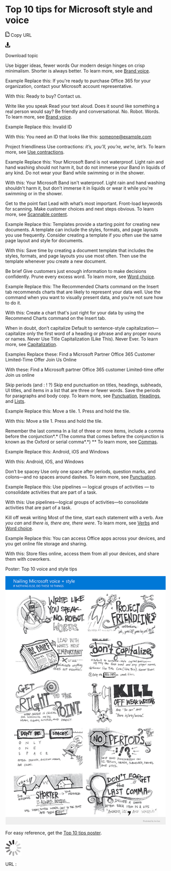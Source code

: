 ﻿# Top 10 tips for Microsoft style and voice

![Copy URL](media/top-10-tips-style-voice/Copy.png)
Copy URL

![Download](media/top-10-tips-style-voice/Download.png)

Download topic

Use bigger ideas, fewer words
Our modern design hinges on crisp minimalism. Shorter is always better. To learn more, see [Brand voice](https://worldready.cloudapp.net/Styleguide/Read?id=2700&topicid=28361).

Example
Replace this: If you're ready to purchase Office 365 for your organization, contact your Microsoft account representative.

With this: Ready to buy? Contact us.

Write like you speak
Read
your text aloud. Does it sound like something a real person would
say? Be friendly and conversational. No. Robot. Words. To
learn more, see [Brand voice](https://worldready.cloudapp.net/Styleguide/Read?id=2700&topicid=28361).

Example
Replace this: Invalid ID

With this: You need an ID that looks like this: <someone@example.com>

Project friendliness
Use contractions: *it’s, you’ll, you’re, we’re, let’s.* To learn more, see [Use contractions](https://worldready.cloudapp.net/Styleguide/Read?id=2700&topicid=36389).

Example
Replace this: Your
Microsoft Band is not waterproof. Light rain and hand washing should
not harm it, but do not immerse your Band in liquids of any kind. Do not
wear your Band while swimming or in the shower. 

With this: Your
Microsoft Band isn't waterproof. Light rain and hand washing shouldn't
harm it, but don't immerse it in liquids or wear it while you're
swimming or in the shower.

Get to the point fast
Lead
with what’s most important. Front-load keywords for scanning. Make
customer choices and next steps obvious. To learn more, see [Scannable content](https://worldready.cloudapp.net/Styleguide/Read?id=2700&topicid=36380).

Example
Replace this: Templates
provide a starting point for creating new documents. A template can
include the styles, formats, and page layouts you use frequently.
Consider creating a template if you often use the same page layout and
style for documents.

With this: Save
time by creating a document template that includes the styles, formats,
and page layouts you use most often. Then use the template whenever you
create a new document.

Be brief
Give customers just enough information to make decisions confidently. Prune every excess word. To learn more, see [Word choice](https://worldready.cloudapp.net/Styleguide/Read?id=2700&topicid=36378).

Example
Replace this:
The Recommended Charts command on the Insert tab recommends charts that
are likely to represent your data well. Use the command when you want
to visually present data, and you're not sure how to do it. 

With this: Create a chart that's just right for your data by using the Recommend Charts command on the Insert tab.

When in doubt, don’t capitalize
Default
to sentence-style capitalization—capitalize only the first word of
a heading or phrase and any proper nouns or names. Never Use Title
Capitalization (Like This). Never Ever. To learn more, see [Capitalization](https://worldready.cloudapp.net/Styleguide/Read?id=2700&topicid=33685).

Examples
Replace these: 
Find a Microsoft Partner
Office 365 Customer
Limited-Time Offer
Join Us Online

With these:
Find a Microsoft partner
Office 365 customer
Limited-time offer
Join us online

Skip periods (and : \! ?)
Skip
end punctuation on titles, headings, subheads, UI titles, and
items in a list that are three or fewer words. Save the periods for
paragraphs and body copy. To learn more, see [Punctuation](https://worldready.cloudapp.net/Styleguide/Read?id=2700&topicid=25519), [Headings](https://worldready.cloudapp.net/Styleguide/Read?id=2700&topicid=36408), and [Lists](https://worldready.cloudapp.net/Styleguide/Read?id=2700&topicid=36412). 

Example
Replace this:
Move a tile.
1\. Press and hold the tile.

With this:
Move a tile
1\. Press and hold the tile.

Remember the last comma
In a list of three or more items, include a comma before the conjunction*.* (The comma that comes before the conjunction is known as the Oxford or serial comma*.*) ** To learn more, see [Commas](https://worldready.cloudapp.net/Styleguide/Read?id=2700&topicid=28752). 

Example
Replace this: Android, iOS and Windows

With this: Android, iOS, and Windows

Don’t be spacey
Use only one space after periods, question marks, and colons—and no spaces around dashes. To learn more, see [Punctuation](https://worldready.cloudapp.net/Styleguide/Read?id=2700&topicid=25519).

Example
Replace this: Use pipelines — logical groups of activities — to consolidate activities that are part of a task.

With this: Use pipelines—logical groups of activities—to consolidate activities that are part of a task.

Kill off weak writing
Most of the time, start each statement with a verb. Axe *you can* and *there is, there are, there were*. To learn more, see [Verbs](https://worldready.cloudapp.net/Styleguide/Read?id=2700&topicid=25523) and [Word choice](https://worldready.cloudapp.net/Styleguide/Read?id=2700&topicid=36378).

Example
Replace this: You can access Office apps across your devices, and you get online file storage and sharing.

With this: Store files online, access them from all your devices, and share them with coworkers.

Poster: Top 10 voice and style tips

![](media/top-10-tips-style-voice/911998365.png)

For easy reference, get the [Top 10 tips poster](https://worldready.blob.core.windows.net/document/getting-voice-right_010417.pdf "Printable top 10 tips poster").

![In progress](media/top-10-tips-style-voice/activity-large.gif)

URL :
